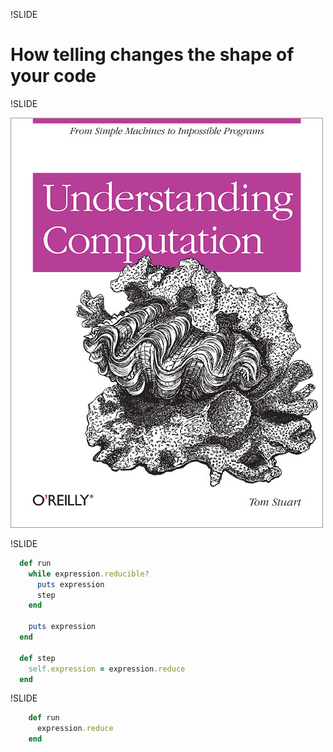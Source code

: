 !SLIDE
# How telling changes the shape of your code

!SLIDE

![Understanding Computation](understanding_computation.jpg)

!SLIDE
```ruby
  def run
    while expression.reducible?
      puts expression
      step
    end

    puts expression
  end

  def step
    self.expression = expression.reduce
  end
```

!SLIDE
```ruby
    def run
      expression.reduce
    end
```
